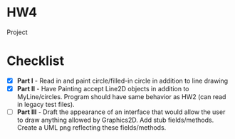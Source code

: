 # HW4
Project

# Checklist
- [x] **Part I** - Read in and paint circle/filled-in circle in addition to line drawing
- [x] **Part II** - Have Painting accept Line2D objects in addition to MyLine/circles. Program should have same behavior as HW2 (can read in legacy test files).
- [ ] **Part III** - Draft the appearance of an interface that would allow the user to draw anything allowed by Graphics2D. Add stub fields/methods. Create a UML png reflecting these fields/methods.
